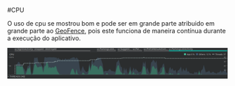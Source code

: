 #CPU

O uso de cpu se mostrou bom e pode ser em grande parte atribuido em grande parte ao [GeoFence](https://github.com/geoserver/geofence), pois este funciona de maneira contínua durante a execução do aplicativo.

![Alt Text](https://raw.githubusercontent.com/irbp/parking-app-if710/master/img/cpu_usage.png)
